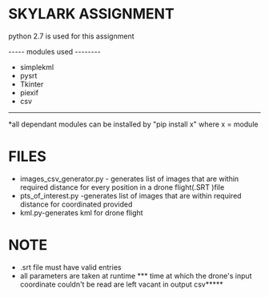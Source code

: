 # SKYLARK ASSIGNMENT
 
 python 2.7 is used for this assignment
 
 ----- modules used --------
 - simplekml 
 - pysrt 
 - Tkinter
 - piexif
 - csv
 ----------------------------
 *all dependant modules can be installed by "pip install x"  where x = module 
 
 # FILES
 - images_csv_generator.py - generates list of images that are within required distance for every position in a drone              flight(.SRT )file     
 - pts_of_interest.py -generates list of images that are within required distance for coordinated provided
 - kml.py-generates kml for drone flight 

 # NOTE
 - .srt file must have valid entries 
 - all parameters are taken at runtime
 *** time at which the drone's input coordinate couldn't be read are left vacant in output csv*****
 
